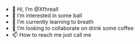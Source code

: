 - 👋 Hi, I’m @Xfhreall
- 👀 I’m interested in some ball
- 🌱 I’m currently learning to breath
- 💞️ I’m looking to collaborate on drink some coffee
- 📫 How to reach me just call me

<!---
Xfhreall/Xfhreall is a ✨ special ✨ repository because its `README.md` (this file) appears on your GitHub profile.
You can click the Preview link to take a look at your changes.
--->
